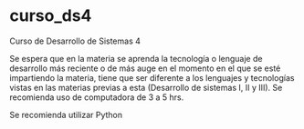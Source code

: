 # curso_ds4
 Curso de Desarrollo de Sistemas 4
 
 Se espera que en la materia se aprenda la tecnología o lenguaje de desarrollo más reciente o de más auge en el momento en el que se esté impartiendo la materia, tiene que ser diferente a los lenguajes y tecnologías vistas en las materias previas a esta (Desarrollo de sistemas I, II y III). Se recomienda uso de computadora de 3 a 5 hrs. 
 
 Se recomienda utilizar Python
